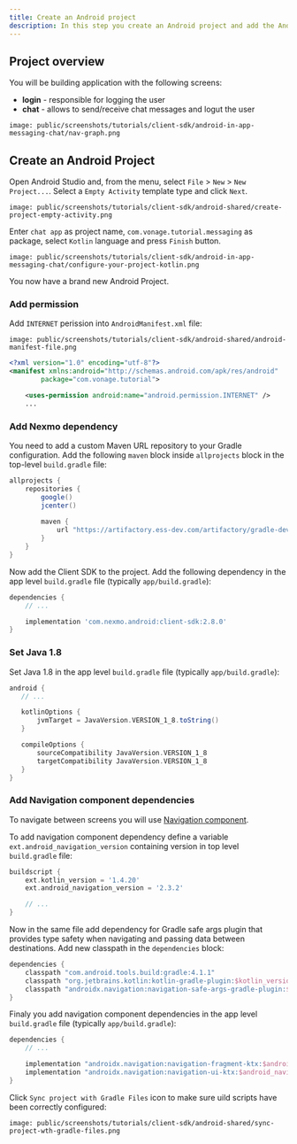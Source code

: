 ```yaml
---
title: Create an Android project
description: In this step you create an Android project and add the Android Client SDK library.
---
```


## Project overview

You will be building application with the following screens:

- **login** - responsible for logging the user
- **chat** - allows to send/receive chat messages and logut the user

```screenshot
image: public/screenshots/tutorials/client-sdk/android-in-app-messaging-chat/nav-graph.png
```

## Create an Android Project

Open Android Studio and, from the menu, select `File` > `New` > `New Project...`. Select a `Empty Activity` template type and click `Next`.

```screenshot
image: public/screenshots/tutorials/client-sdk/android-shared/create-project-empty-activity.png
```

Enter `chat app` as project name, `com.vonage.tutorial.messaging` as package, select `Kotlin` language and press `Finish` button.

```screenshot
image: public/screenshots/tutorials/client-sdk/android-in-app-messaging-chat/configure-your-project-kotlin.png
```

You now have a brand new Android Project.

### Add permission

Add `INTERNET` perission into `AndroidManifest.xml` file:

```screenshot
image: public/screenshots/tutorials/client-sdk/android-shared/android-manifest-file.png
```


```xml
<?xml version="1.0" encoding="utf-8"?>
<manifest xmlns:android="http://schemas.android.com/apk/res/android"
        package="com.vonage.tutorial">

    <uses-permission android:name="android.permission.INTERNET" />
    ...
```

### Add Nexmo dependency

You need to add a custom Maven URL repository to your Gradle configuration. Add the following `maven` block inside `allprojects` block in the top-level `build.gradle` file:

```groovy
allprojects {
    repositories {
        google()
        jcenter()
        
        maven {
            url "https://artifactory.ess-dev.com/artifactory/gradle-dev-local"
        }
    }
}
```

Now add the Client SDK to the project. Add the following dependency in the app level `build.gradle` file (typically `app/build.gradle`):

```groovy
dependencies {
    // ...

    implementation 'com.nexmo.android:client-sdk:2.8.0'
}
```

### Set Java 1.8

Set Java 1.8 in the app level `build.gradle` file (typically `app/build.gradle`):

 ```groovy
android {
    // ...

    kotlinOptions {
        jvmTarget = JavaVersion.VERSION_1_8.toString()
    }

    compileOptions {
        sourceCompatibility JavaVersion.VERSION_1_8
        targetCompatibility JavaVersion.VERSION_1_8
    }
}
```


### Add Navigation component dependencies

To navigate between screens you will use [Navigation component](https://developer.android.com/guide/navigation).

To add navigation component dependency define a variable `ext.android_navigation_version` containing version in top level `build.gradle` file:

```groovy
buildscript {
    ext.kotlin_version = '1.4.20'
    ext.android_navigation_version = '2.3.2'

    // ...
}
```

Now in the same file add dependency for Gradle safe args plugin that provides type safety when navigating and passing data between destinations.
Add new classpath in the `dependencies` block:

```groovy
dependencies {
    classpath "com.android.tools.build:gradle:4.1.1"
    classpath "org.jetbrains.kotlin:kotlin-gradle-plugin:$kotlin_version"
    classpath "androidx.navigation:navigation-safe-args-gradle-plugin:$android_navigation_version"
}
```

Finaly you add navigation component dependencies in the app level `build.gradle` file (typically `app/build.gradle`):

```groovy
dependencies {
    // ...

    implementation "androidx.navigation:navigation-fragment-ktx:$android_navigation_version"
    implementation "androidx.navigation:navigation-ui-ktx:$android_navigation_version"
}
```

Click `Sync project with Gradle Files` icon to make sure uild scripts have been correctly configured:

```screenshot
image: public/screenshots/tutorials/client-sdk/android-shared/sync-project-wth-gradle-files.png
```